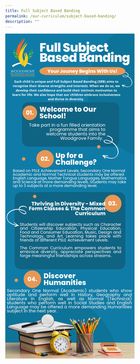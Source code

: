 ```yaml
---
title: Full Subject Based Banding
permalink: /our-curriculum/subject-based-banding/
description: ""
---
```

![Full Subject Based Banding](/images/SBB%20Infographic_page-0001.jpeg)